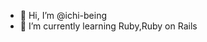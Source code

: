 - 👋 Hi, I’m @ichi-being
- 🌱 I’m currently learning Ruby,Ruby on Rails

<!---
ichi-being/ichi-being is a ✨ special ✨ repository because its `README.md` (this file) appears on your GitHub profile.
You can click the Preview link to take a look at your changes.
--->
